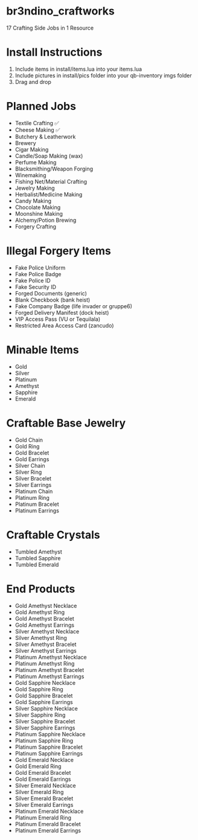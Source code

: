 # br3ndino_craftworks
17 Crafting Side Jobs in 1 Resource

# Install Instructions

1. Include items in install/items.lua into your items.lua
2. Include pictures in install/pics folder into your qb-inventory imgs folder
3. Drag and drop

# Planned Jobs
- Textile Crafting ✅
- Cheese Making ✅
- Butchery & Leatherwork
- Brewery
- Cigar Making
- Candle/Soap Making (wax)
- Perfume Making
- Blacksmithing/Weapon Forging
- Winemaking
- Fishing Net/Material Crafting
- Jewelry Making
- Herbalist/Medicine Making
- Candy Making
- Chocolate Making
- Moonshine Making
- Alchemy/Potion Brewing
- Forgery Crafting

# Illegal Forgery Items
- Fake Police Uniform
- Fake Police Badge
- Fake Police ID
- Fake Security ID
- Forged Documents (generic)
- Blank Checkbook (bank heist)
- Fake Company Badge (life invader or gruppe6)
- Forged Delivery Manifest (dock heist)
- VIP Access Pass (VU or Tequilala)
- Restricted Area Access Card (zancudo)

# Minable Items
- Gold
- Silver
- Platinum
- Amethyst
- Sapphire
- Emerald

# Craftable Base Jewelry
- Gold Chain
- Gold Ring
- Gold Bracelet
- Gold Earrings
- Silver Chain
- Silver Ring
- Silver Bracelet
- Silver Earrings
- Platinum Chain
- Platinum Ring
- Platinum Bracelet
- Platinum Earrings

# Craftable Crystals
- Tumbled Amethyst
- Tumbled Sapphire
- Tumbled Emerald

# End Products
- Gold Amethyst Necklace
- Gold Amethyst Ring
- Gold Amethyst Bracelet
- Gold Amethyst Earrings
- Silver Amethyst Necklace
- Silver Amethyst Ring
- Silver Amethyst Bracelet
- Silver Amethyst Earrings
- Platinum Amethyst Necklace
- Platinum Amethyst Ring
- Platinum Amethyst Bracelet
- Platinum Amethyst Earrings
- Gold Sapphire Necklace
- Gold Sapphire Ring
- Gold Sapphire Bracelet
- Gold Sapphire Earrings
- Silver Sapphire Necklace
- Silver Sapphire Ring
- Silver Sapphire Bracelet
- Silver Sapphire Earrings
- Platinum Sapphire Necklace
- Platinum Sapphire Ring
- Platinum Sapphire Bracelet
- Platinum Sapphire Earrings
- Gold Emerald Necklace
- Gold Emerald Ring
- Gold Emerald Bracelet
- Gold Emerald Earrings
- Silver Emerald Necklace
- Silver Emerald Ring
- Silver Emerald Bracelet
- Silver Emerald Earrings
- Platinum Emerald Necklace
- Platinum Emerald Ring
- Platinum Emerald Bracelet
- Platinum Emerald Earrings